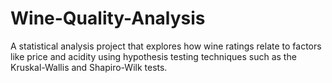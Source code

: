 # Wine-Quality-Analysis
A statistical analysis project that explores how wine ratings relate to factors like price and acidity using hypothesis testing techniques such as the Kruskal-Wallis and Shapiro-Wilk tests.
